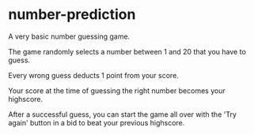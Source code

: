 # number-prediction

A very basic number guessing game.

The game randomly selects a number between 1 and 20 that you have to guess.

Every wrong guess deducts 1 point from your score.

Your score at the time of guessing the right number becomes your highscore.

After a successful guess, you can start the game all over with the 'Try again' button in a bid to beat your previous highscore.
